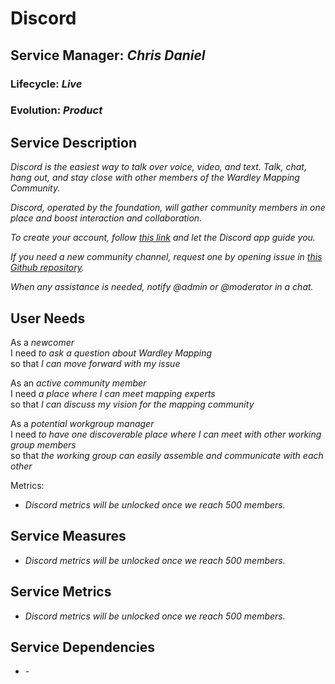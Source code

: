 # Discord

## Service Manager: _Chris Daniel_
### Lifecycle: _Live_
### Evolution: _Product_

## Service Description
_Discord is the easiest way to talk over voice, video, and text. Talk, chat, hang out, and stay close with other members of the Wardley Mapping Community._

_Discord, operated by the foundation, will gather community members in one place and boost interaction and collaboration._

_To create your account, follow [this link](https://discord.com/invite/upg2deYD3Z) and let the Discord app guide you._

_If you need a new community channel, request one by opening issue in [this Github repository](https://github.com/Wardley-Mapping-Foundation/wmf-operating-model)._

_When any assistance is needed, notify @admin or @moderator in a chat._


## User Needs
As a _newcomer_  
I need _to ask a question about Wardley Mapping_  
so that _I can move forward with my issue_

As an _active community member_  
I need _a place where I can meet mapping experts_  
so that _I can discuss my vision for the mapping community_

As a _potential workgroup manager_  
I need _to have one discoverable place where I can meet with other working group members_  
so that _the working group can easily assemble and communicate with each other_

Metrics:
 - _Discord metrics will be unlocked once we reach 500 members._


## Service Measures
 - _Discord metrics will be unlocked once we reach 500 members._

## Service Metrics
 - _Discord metrics will be unlocked once we reach 500 members._

## Service Dependencies
 - _-_